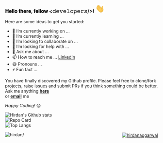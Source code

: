 <!--### Hi there 👋-->
### 𝐇𝐞𝐥𝐥𝐨 𝐭𝐡𝐞𝐫𝐞, 𝐟𝐞𝐥𝐥𝐨𝐰 <𝚍𝚎𝚟𝚎𝚕𝚘𝚙𝚎𝚛𝚜/>! <img src="https://github.com/ABSphreak/ABSphreak/blob/master/gifs/Hi.gif" width="30px">

<!--
**hirdan/hirdan** is a ✨ _special_ ✨ repository because its `README.md` (this file) appears on your GitHub profile.
-->
Here are some ideas to get you started:

- 🔭 I’m currently working on ...
- 🌱 I’m currently learning ...
- 👯 I’m looking to collaborate on ...
- 🤔 I’m looking for help with ...
- 💬 Ask me about ...
- 📫 How to reach me ... [LinkedIn](https://www.linkedin.com/in/hirdanaggarwal/)
- 😄 Pronouns ...
- ⚡ Fun fact ...


You have finally discovered my Github profile. 
Please feel free to clone/fork projects, raise issues and submit PRs if you think something could be better. <br>
Ask me anything <a href="https://github.com/hirdan/hirdan/issues/new"><b>here</b></a><br>
or <a href="mailto:aggarwalhirdan@gmail.com"><b>email</b></a> me

<i>Happy Coding!</i> 😊

![Hirdan's Github stats](https://github-readme-stats.vercel.app/api?username=hirdan&show_icons=true&theme=dark&count_private=true)<br>
![Repo Card](https://github-readme-stats.vercel.app/api/pin/?username=hirdan&repo=cryptocurrencies-flutter)<br>
![Top Langs](https://github-readme-stats.vercel.app/api/top-langs/?username=hirdan&layout=compact)
<p align="right">
 <img align="left" src=https://komarev.com/ghpvc/?username=hirdan alt=hirdan/>
<a href="https://linkedin.com/in/hirdanaggarwal" target="_blank"><img align="center" src=https://cdn.jsdelivr.net/npm/simple-icons@3.0.1/icons/linkedin.svg alt="hirdanaggarwal" height="20" width="20" /></a>
</p>

